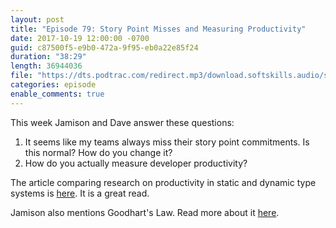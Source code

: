```yaml
---
layout: post
title: "Episode 79: Story Point Misses and Measuring Productivity"
date: 2017-10-19 12:00:00 -0700
guid: c87500f5-e9b0-472a-9f95-eb0a22e85f24
duration: "38:29"
length: 36944036
file: "https://dts.podtrac.com/redirect.mp3/download.softskills.audio/sse-79.mp3"
categories: episode
enable_comments: true
---
```


This week Jamison and Dave answer these questions:

1. It seems like my teams always miss their story point commitments. Is this normal? How do you change it?
2. How do you actually measure developer productivity?

The article comparing research on productivity in static and dynamic type systems is [here](https://danluu.com/empirical-pl/). It is a great read.

Jamison also mentions Goodhart's Law. Read more about it [here](https://en.wikipedia.org/wiki/Goodhart%27s_law).
